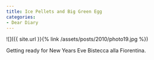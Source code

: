 ```yaml
---
title: Ice Pellets and Big Green Egg
categories:
- Dear Diary
---
```


![]({{ site.url }}{% link /assets/posts/2010/photo19.jpg %})
  



Getting ready for New Years Eve Bistecca alla Fiorentina.
